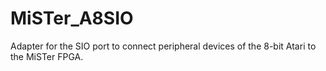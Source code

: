 # MiSTer_A8SIO
Adapter for the SIO port to connect peripheral devices of the 8-bit Atari to the MiSTer FPGA.
